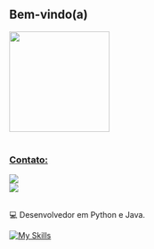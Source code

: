 ## Bem-vindo(a)
<div>
   <a href="https://github.com/LVMdS">
   <img height="180em" src="https://github-readme-stats.vercel.app/api?username=LVMdS&show_icons=true&theme=tokyonight&include_all_commits=true&count_private=true"/>
      <br>
      <br>
   


 
  ### Contato:
<div> 
  <a href="https://www.linkedin.com/in/leonardo-vinicius-martins-de-souza-607560146/" target="_blank"><img src="https://skillicons.dev/icons?i=linkedin&theme=dark&perline=15" target="_blank"></a> 
</div>
<div> 
  <a href="https://www.instagram.com/lvms1992" target="_blank"><img src="e" target="_blank"></a> 
</div>
</br>

💻 Desenvolvedor em Python e Java.

[![My Skills](https://skillicons.dev/icons?i=python,java,vscode,windows,linux&theme=dark&perline=15)](https://skillicons.dev)
